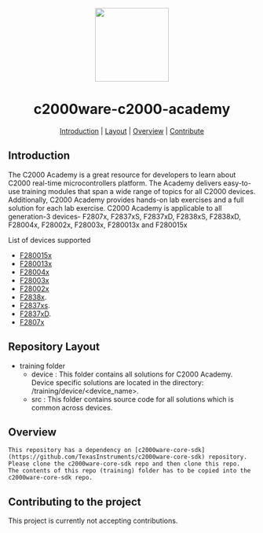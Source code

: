 <div align="center">

<img src="https://upload.wikimedia.org/wikipedia/commons/b/ba/TexasInstruments-Logo.svg" width="150"><br/>
# c2000ware-c2000-academy

[Introduction](#introduction) | [Layout](#repositorylayout) | [Overview](#overview) | [Contribute](#contributing-to-the-project)

</div>

## Introduction
The C2000 Academy is a great resource for developers to learn about C2000 real-time microcontrollers platform. The Academy delivers easy-to-use training modules that span a wide range of topics for all C2000 devices. Additionally, C2000 Academy provides hands-on lab exercises and a full solution for each lab exercise. C2000 Academy is applicable to all generation-3 devices- F2807x, F2837xS, F2837xD, F2838xS, F2838xD, F28004x, F28002x, F28003x, F280013x and F280015x

List of devices supported
- [F280015x](https://www.ti.com/product/TMS320F2800157) 
- [F280013x](https://www.ti.com/product/TMS320F2800137)
- [F28004x](https://www.ti.com/product/TMS320F280049C)
- [F28003x](https://www.ti.com/product/TMS320F280039C)
- [F28002x](https://www.ti.com/product/TMS320F280025C)
- [F2838x](https://www.ti.com/product/TMS320F28388D).
- [F2837xs](https://www.ti.com/product/TMS320F28379S).
- [F2837xD](https://www.ti.com/product/TMS320F28379D).
- [F2807x](https://www.ti.com/product/TMS320F28379S)

## Repository Layout

- training folder
  -  device : This folder contains all solutions for C2000 Academy. Device specific solutions are located in the directory: /training/device/<device_name>.
  -  src : This folder contains source code for all solutions which is common across devices.
  
## Overview

	This repository has a dependency on [c2000ware-core-sdk] (https://github.com/TexasInstruments/c2000ware-core-sdk) repository. 
	Please clone the c2000ware-core-sdk repo and then clone this repo. 
	The contents of this repo (training) folder has to be copied into the c2000ware-core-sdk repo.
	
## Contributing to the project

This project is currently not accepting contributions. 	